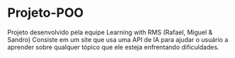 # Projeto-POO
Projeto desenvolvido pela equipe Learning with RMS (Rafael, Miguel & Sandro)
Consiste em um site que usa uma API de IA para ajudar o usuário a aprender sobre qualquer tópico que ele esteja enfrentando dificuldades.

